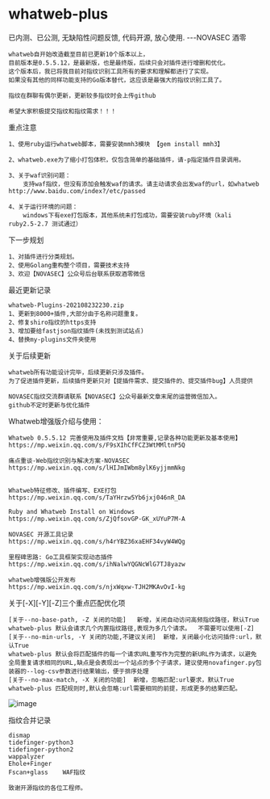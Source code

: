 # whatweb-plus


已内测、已公测, 无缺陷性问题反馈, 代码开源, 放心使用.  ---NOVASEC 酒零

    whatweb自开始改造截至目前已更新10个版本以上，
    目前版本是0.5.5.12，是最新版，也是最终版，后续只会对插件进行增删和优化。
    这个版本后，我已将我目前对指纹识别工具所有的要求和理解都进行了实现。
    如果没有其他的同样功能支持的Go版本替代，这应该是最强大的指纹识别工具了。
    
    指纹在群聊有偶尔更新，更新较多指纹时会上传github
    
    希望大家积极提交指纹和指纹需求！！！

    
重点注意

    1、使用ruby运行whatweb脚本，需要安装mmh3模块 【gem install mmh3】
    
    2、whatweb.exe为了缩小打包体积，仅包含简单的基础插件，请-p指定插件目录调用。
    
    3、关于waf识别问题：
        支持waf指纹，但没有添加会触发waf的请求。请主动请求会出发waf的url，如whatweb http://www.baidu.com/index?/etc/passed
        
    4、关于运行环境的问题：
        windows下有exe打包版本，其他系统未打包成功，需要安装ruby环境（kali ruby2.5-2.7 测试通过）
   
    

下一步规划

    1、对插件进行分类规划。
    2、使用Golang重构整个项目，需要技术支持
    3、欢迎【NOVASEC】公众号后台联系获取酒零微信

最近更新记录

    whatweb-Plugins-202108232230.zip
    1、更新到8000+插件,大部分由于名称问题重复。
    2、修复shiro指纹的https支持
    3、增加要给fastjson指纹插件(未找到测试站点)
    4、替换my-plugins文件夹使用



关于后续更新

    whatweb所有功能设计完毕，后续更新只涉及插件。
    为了促进插件更新，后续插件更新只对【提插件需求、提交插件的、提交插件bug】人员提供
    
    NOVASEC指纹交流群请联系【NOVASEC】公众号最新文章末尾的运营微信加入。
    github不定时更新与优化插件



Whatweb增强版介绍与使用：

    Whatweb 0.5.5.12 完善使用及插件文档【非常重要,记录各种功能更新及基本使用】
    https://mp.weixin.qq.com/s/F9sXIhCfFCZ3WtMMltnP5Q

    痛点重谈-Web指纹识别与解决方案-NOVASEC
    https://mp.weixin.qq.com/s/lHIJmIWbm8ylK6yjjmmNkg


    Whatweb特征修改、插件编写、EXE打包
    https://mp.weixin.qq.com/s/TaYHrzw5Yb6jxj046nR_DA

    Ruby and Whatweb Install on Windows
    https://mp.weixin.qq.com/s/ZjQfsovGP-GK_xUYuP7M-A
        
    NOVASEC 开源工具记录
    https://mp.weixin.qq.com/s/h4rYBZ36xaEHF34vyW4WQg

    里程碑思路: Go工具框架实现动态插件
    https://mp.weixin.qq.com/s/ihNalwYQGNcWlG7TJ8yazw

    whatweb增强版公开发布
    https://mp.weixin.qq.com/s/njxWqxw-TJH2MKAvOvI-kg

关于[-X][-Y][-Z]三个重点匹配优化项


    [关于--no-base-path, -Z 关闭​的功能]   新增，关闭自动访问高频指纹路径，默认True
    whatweb-plus 默认会请求几个内置指纹路径,表现为多几个请求。  不需要可以使用[-Z]
    [关于--no-min-urls, -Y 关闭​的功能,不建议关闭]  新增，关闭最小化访问插件:url，默认True
    whatweb-plus 默认会将匹配插件的每一个请求URL重写作为完整的新URL作为请求，以避免全局重复请求相同的URL,缺点是会表现出一个站点的多个子请求，建议使用novafinger.py包装器的--log-csv参数进行结果输出，便于排序处理
    [关于--no-max-match, -X 关闭​的功能]  新增，忽略匹配:url要求，默认True
    whatweb-plus 匹配规则时,默认会忽略:url需要相同的前提，形成更多的结果匹配。
![image](https://user-images.githubusercontent.com/46115146/130211813-fc6343c8-43af-49b6-be64-8786b050a280.png)


    
指纹合并记录
    
    dismap    
    tidefinger-python3    
    tidefinger-python2     
    wappalyzer    
    Ehole+Finger  
    Fscan+glass    WAF指纹
    
    致谢开源指纹的各位工程师。
